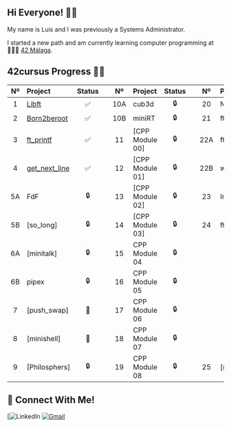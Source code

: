## Hi Everyone! 👋🏻

My name is Luis and I was previously a Systems Administrator.

I started a new path and am currently learning computer programming at 👨🏻‍💻 [42 Málaga](https://www.42malaga.com/).

## 42cursus Progress 💪🏻
| Nº  | Project                                     | Status |   | Nº  | Project                                   | Status |   | Nº  | Project                        | Status |
| :-: | :------------------------------------------ | :----: | - | :-: | :---------------------------------------- | :----: | - | :-: | :----------------------------- | :----: |
| 1   | [Libft](../../../42-libft)                  | ✅     |   | 10A | cub3d                                      | 🔒     |   | 20  | NetPractice                    | 🔒      |
| 2   | [Born2beroot](../../../42-born2beroot)      | ✅     |   | 10B | miniRT                                     | 🔒     |   | 21  | ft_containers                  | 🔒      |
| 3   | [ft_printf](../../../42-ft_printf)          | ✅     |   | 11  | [CPP Module 00]<!-- (../../../42-cpp_module_00) --> | 🔒     |   | 22A | ft_irc                         | 🔒      |
| 4   | [get_next_line](../../../42-get_next_line)  | ✅     |   | 12  | [CPP Module 01]<!-- (../../../42-cpp_module_01) --> | 🔒     |   | 22B | webserv                        | 🔒      |
| 5A  | FdF                                         | 🔒     |   | 13  | [CPP Module 02]<!-- (../../../42-cpp_module_02) --> | 🔒     |   | 23  | Inception                      | 🔒      |
| 5B  | [so_long]<!-- (../../../42-so_long) -->              | 🔒     |   | 14  | [CPP Module 03]<!-- (../../../42-cpp_module_03) --> | 🔒     |   | 24  | ft_transcendence               | ✅      |
| 6A  | [minitalk]<!-- (../../../42-minitalk) -->            | 🔒     |   | 15  | CPP Module 04                              | 🔒     |   |     |                                |         |
| 6B  | pipex                                       | 🔒     |   | 16  | CPP Module 05                              | 🔒     |   |     |                                |         |
| 7   | [push_swap]<!-- (../../../42-push_swap) -->          | 📝     |   | 17  | CPP Module 06                              | 🔒     |   |     |                                |         |
| 8   | [minishell]<!-- (../../../../bunyod16/minishell) --> | 📝     |   | 18  | CPP Module 07                              | 🔒     |   |     |                                |         |
| 9   | [Philosphers]<!-- (../../../42-philosophers) -->     | 🔒     |   | 19  | CPP Module 08                              | 🔒     |   | 25  | [netwhat]<!-- (../../../42-netwhat) --> | 🔒      |

## 📱 Connect With Me!
[![LinkedIn](https://www.linkedin.com/in/luis-francisco-morales-maldonado-a64363106/)
[![Gmail](https://img.shields.io/badge/-Gmail-d95040?style=flat-square&logo=gmail&logoColor=white)](mailto:luiste49@gmail.com)